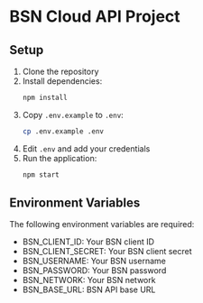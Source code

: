 # BSN Cloud API Project

## Setup

1. Clone the repository
2. Install dependencies:
   ```bash
   npm install
   ```
3. Copy `.env.example` to `.env`:
   ```bash
   cp .env.example .env
   ```
4. Edit `.env` and add your credentials
5. Run the application:
   ```bash
   npm start
   ```

## Environment Variables

The following environment variables are required:

- BSN_CLIENT_ID: Your BSN client ID
- BSN_CLIENT_SECRET: Your BSN client secret
- BSN_USERNAME: Your BSN username
- BSN_PASSWORD: Your BSN password
- BSN_NETWORK: Your BSN network
- BSN_BASE_URL: BSN API base URL
